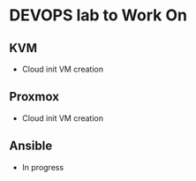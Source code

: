 # DEVOPS lab to Work On

## KVM

 - Cloud init VM creation

## Proxmox 

  - Cloud init VM creation

## Ansible 

  - In progress
